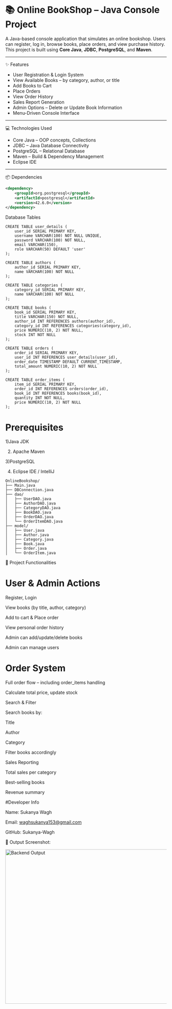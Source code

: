 # 📚 Online BookShop – Java Console Project

A Java-based console application that simulates an online bookshop. Users can register, log in, browse books, place orders, and view purchase history. This project is built using **Core Java**, **JDBC**, **PostgreSQL**, and **Maven**.

---

✨ Features

-  User Registration & Login System 
-  View Available Books – by category, author, or title  
-  Add Books to Cart  
-  Place Orders  
-  View Order History  
-  Sales Report Generation  
-  Admin Options – Delete or Update Book Information  
-  Menu-Driven Console Interface  

---

 💻 Technologies Used

-  Core Java – OOP concepts, Collections  
-  JDBC – Java Database Connectivity  
-  PostgreSQL – Relational Database  
-  Maven – Build & Dependency Management  
-  Eclipse IDE  

---

📦 Dependencies

```xml
<dependency>
    <groupId>org.postgresql</groupId>
    <artifactId>postgresql</artifactId>
    <version>42.6.0</version>
</dependency>
```   

 Database Tables
```
CREATE TABLE user_details (
    user_id SERIAL PRIMARY KEY,
    username VARCHAR(100) NOT NULL UNIQUE,
    password VARCHAR(100) NOT NULL,
    email VARCHAR(150),
    role VARCHAR(50) DEFAULT 'user'
);

CREATE TABLE authors (
    author_id SERIAL PRIMARY KEY,
    name VARCHAR(100) NOT NULL
);

CREATE TABLE categories (
    category_id SERIAL PRIMARY KEY,
    name VARCHAR(100) NOT NULL
);

CREATE TABLE books (
    book_id SERIAL PRIMARY KEY,
    title VARCHAR(150) NOT NULL,
    author_id INT REFERENCES authors(author_id),
    category_id INT REFERENCES categories(category_id),
    price NUMERIC(10, 2) NOT NULL,
    stock INT NOT NULL
);

CREATE TABLE orders (
    order_id SERIAL PRIMARY KEY,
    user_id INT REFERENCES user_details(user_id),
    order_date TIMESTAMP DEFAULT CURRENT_TIMESTAMP,
    total_amount NUMERIC(10, 2) NOT NULL
);

CREATE TABLE order_items (
    item_id SERIAL PRIMARY KEY,
    order_id INT REFERENCES orders(order_id),
    book_id INT REFERENCES books(book_id),
    quantity INT NOT NULL,
    price NUMERIC(10, 2) NOT NULL
);
```
# Prerequisites
1)Java JDK

2) Apache Maven

3)PostgreSQL

4) Eclipse IDE / IntelliJ
```
OnlineBookshop/
├── Main.java
├── DBConnection.java
├── dao/
│   ├── UserDAO.java
│   ├── AuthorDAO.java
│   ├── CategoryDAO.java
│   ├── BookDAO.java
│   ├── OrderDAO.java
│   └── OrderItemDAO.java
├── model/
│   ├── User.java
│   ├── Author.java
│   ├── Category.java
│   ├── Book.java
│   ├── Order.java
│   └── OrderItem.java
```

🔧 Project Functionalities

# User & Admin Actions

Register, Login

View books (by title, author, category)

Add to cart & Place order

View personal order history

Admin can add/update/delete books

Admin can manage users

# Order System
Full order flow – including order_items handling

Calculate total price, update stock

 Search & Filter

Search books by:

 Title

 Author

 Category

 Filter books accordingly

 Sales Reporting
 
 Total sales per category

 Best-selling books

 Revenue summary




#Developer Info

Name: Sukanya Wagh

Email: waghsukanya153@gmail.com

GitHub: Sukanya-Wagh


📸 Output Screenshot:

<img width="752" height="480" alt="Backend Output" src="https://github.com/user-attachments/assets/bb9bbc6c-24e0-4b73-87bd-b6750927393e" />
